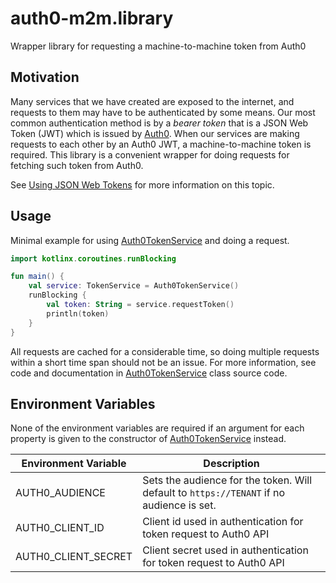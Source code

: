 # auth0-m2m.library
Wrapper library for requesting a machine-to-machine token from Auth0

## Motivation
Many services that we have created are exposed to the internet, and requests to
them may have to be authenticated by some means. Our most common authentication
method is by a _bearer token_ that is a JSON Web Token (JWT) which is issued by
[Auth0](https://auth0.com). When our services are making requests to each other
by an Auth0 JWT, a machine-to-machine token is required. This library is a
convenient wrapper for doing requests for fetching such token from Auth0.

See [Using JSON Web Tokens](https://github.com/zensum/documentation/tree/master/security/Auth0/Using%20JSON%20Web%20Tokens.md) for more information on this topic.

## Usage

Minimal example for using [Auth0TokenService](src/main/kotlin/io/klira/auth0/m2m/Auth0TokenService.kt) and doing a request.
```kotlin
import kotlinx.coroutines.runBlocking

fun main() {
    val service: TokenService = Auth0TokenService()
    runBlocking {
        val token: String = service.requestToken()
        println(token)
    }
}
```

All requests are cached for a considerable time, so doing multiple requests
within a short time span should not be an issue. For more information, see code
and documentation in [Auth0TokenService](src/main/kotlin/io/klira/auth0/m2m/Auth0TokenService.kt) class source code.

## Environment Variables
None of the environment variables are required if an argument for each property is
given to the constructor of [Auth0TokenService](src/main/kotlin/io/klira/auth0/m2m/Auth0TokenService.kt) instead.

| Environment Variable |  Description |
| -------------------- | ------------ |
| AUTH0_AUDIENCE       | Sets the audience for the token. Will default to `https://TENANT` if no audience is set.|
| AUTH0_CLIENT_ID      | Client id used in authentication for token request to Auth0 API |
| AUTH0_CLIENT_SECRET  | Client secret used in authentication for token request to Auth0 API |